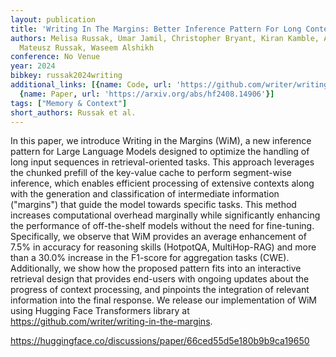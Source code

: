 ```yaml
---
layout: publication
title: 'Writing In The Margins: Better Inference Pattern For Long Context Retrieval'
authors: Melisa Russak, Umar Jamil, Christopher Bryant, Kiran Kamble, Axel Magnuson,
  Mateusz Russak, Waseem Alshikh
conference: No Venue
year: 2024
bibkey: russak2024writing
additional_links: [{name: Code, url: 'https://github.com/writer/writing-in-the-margins'},
  {name: Paper, url: 'https://arxiv.org/abs/hf2408.14906'}]
tags: ["Memory & Context"]
short_authors: Russak et al.
---
```

In this paper, we introduce Writing in the Margins (WiM), a new inference pattern for Large Language Models designed to optimize the handling of long input sequences in retrieval-oriented tasks. This approach leverages the chunked prefill of the key-value cache to perform segment-wise inference, which enables efficient processing of extensive contexts along with the generation and classification of intermediate information ("margins") that guide the model towards specific tasks. This method increases computational overhead marginally while significantly enhancing the performance of off-the-shelf models without the need for fine-tuning. Specifically, we observe that WiM provides an average enhancement of 7.5% in accuracy for reasoning skills (HotpotQA, MultiHop-RAG) and more than a 30.0% increase in the F1-score for aggregation tasks (CWE). Additionally, we show how the proposed pattern fits into an interactive retrieval design that provides end-users with ongoing updates about the progress of context processing, and pinpoints the integration of relevant information into the final response. We release our implementation of WiM using Hugging Face Transformers library at https://github.com/writer/writing-in-the-margins.

https://huggingface.co/discussions/paper/66ced55d5e180b9b9ca19650